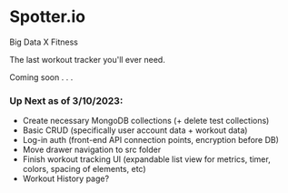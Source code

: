 # Spotter.io

Big Data X Fitness

The last workout tracker you'll ever need.

Coming soon . . .


<h3>
Up Next as of 3/10/2023:
</h3>
<ul>
<li>Create necessary MongoDB collections (+ delete test collections)</li>
<li>Basic CRUD (specifically user account data + workout data)</li>
<li>Log-in auth (front-end API connection points, encryption before DB)</li>
<li>Move drawer navigation to src folder</li>
<li>Finish workout tracking UI (expandable list view for metrics, timer, colors, spacing of elements, etc)</li>
<li>Workout History page?</li>

